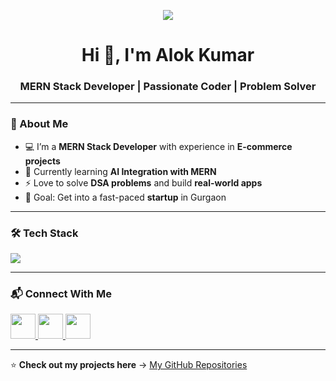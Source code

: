 <!-- Profile Banner (Optional - baad me add karenge) -->

<p align="center">
  <img src="https://skillicons.dev/icons?i=js,react,nodejs,express,mongodb,html,css,tailwind" />
</p>

<h1 align="center">Hi 👋, I'm Alok Kumar</h1>
<h3 align="center">MERN Stack Developer | Passionate Coder | Problem Solver</h3>

---

### 🚀 About Me
- 💻 I’m a **MERN Stack Developer** with experience in **E-commerce projects**
- 🌱 Currently learning **AI Integration with MERN**
- ⚡ Love to solve **DSA problems** and build **real-world apps**
- 🎯 Goal: Get into a fast-paced **startup** in Gurgaon

---

### 🛠 Tech Stack
<p>
  <img src="https://skillicons.dev/icons?i=js,react,nodejs,express,mongodb,html,css,tailwind,git,github,vscode" />
</p>

---

### 📬 Connect With Me
<p align="left">
  <a href="https://www.linkedin.com/in/alok-bisnaliya-278540328/" target="_blank">
    <img src="https://skillicons.dev/icons?i=linkedin" height="40" />
  </a>
  <a href="https://github.com/alokbisnaliya" target="_blank">
    <img src="https://skillicons.dev/icons?i=github" height="40" />
  </a>
  <a href="https://www.instagram.com/alok790621" target="_blank">
    <img src="https://skillicons.dev/icons?i=instagram" height="40" />
  </a>
</p>

---

⭐ **Check out my projects here** → [My GitHub Repositories](https://github.com/alokbisnaliya?tab=repositories)
